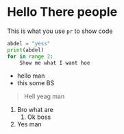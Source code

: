 # Hello There people 
This is what you use `pr` to show code
``` python
abdel = "yess"
print(abdel)
for in range 2:
    Show me what I want hoe
```

- hello man 
- this some BS
> Hell yeag man 
1. Bro what are 
    1. Ok boss
2. Yes man 